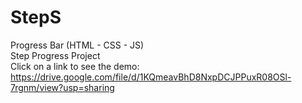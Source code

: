 # StepS
Progress Bar (HTML - CSS - JS)<br/>
Step Progress Project <br/>
Click on a link to see the demo: https://drive.google.com/file/d/1KQmeavBhD8NxpDCJPPuxR08OSl-7rgnm/view?usp=sharing
